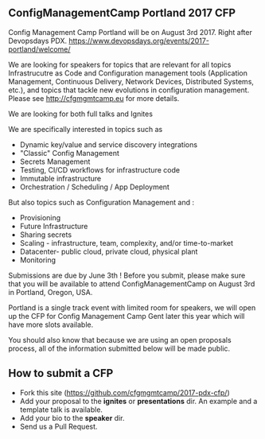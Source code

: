 ##  ConfigManagementCamp Portland  2017 CFP

Config Management Camp Portland will be on August 3rd 2017.
Right after Devopsdays PDX.
https://www.devopsdays.org/events/2017-portland/welcome/


We are looking for speakers for topics that are relevant for all topics Infrastrucutre as Code and Configuration  management tools (Application Management, Continuous Delivery, Network Devices, Distributed Systems, etc.), and topics that tackle new evolutions in configuration management. Please see http://cfgmgmtcamp.eu for more details.

We are looking for both full talks and Ignites  

We are specifically interested in topics such as  
- Dynamic key/value and service discovery integrations
- "Classic" Config Management
- Secrets Management 
- Testing, CI/CD workflows for infrastructure code
- Immutable infrastructure
- Orchestration / Scheduling / App Deployment

But also topics such as Configuration Management and :  
- Provisioning
- Future Infrastructure
- Sharing secrets
- Scaling - infrastructure, team, complexity, and/or time-to-market
- Datacenter- public cloud, private cloud, physical plant
- Monitoring

Submissions are due by June 3th  ! Before you submit, please make sure that you will be available to attend ConfigManagementCamp on August 3rd in Portland, Oregon, USA.

Portland is a single track event with limited room for speakers, we will open up the CFP for Config Management Camp Gent later this year  which will have more slots available.

You should also know that because we are using an open proposals process, all of the information submitted below will be made public.



## How to submit a CFP

- Fork this site (https://github.com/cfgmgmtcamp/2017-pdx-cfp/)
- Add your proposal to the __ignites__ or __presentations__ dir. An example and a template talk is available.
- Add your bio to the __speaker__ dir.
- Send us a Pull Request.





